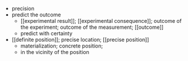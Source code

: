 - precision
- predict the outcome
    - [[experimental result]]; [[experimental consequence]]; outcome of the experiment; outcome of the measurement; [[outcome]]
    - predict with certainty
- [[definite position]]; precise location; [[precise position]]
    - materialization; concrete position; 
    - in the vicinity of the position
